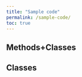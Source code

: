 ```yaml
---
title: "Sample code"
permalink: /sample-code/
toc: true
---
```


## Methods+Classes
<script src="https://gist.github.com/jiverson002/576706273b10ac7f8e4336c02c71d97d.js"></script>

## Classes
<script src="https://gist.github.com/jiverson002/cf8b3aa980cf1b6f089ebf77516d238d.js"></script>
